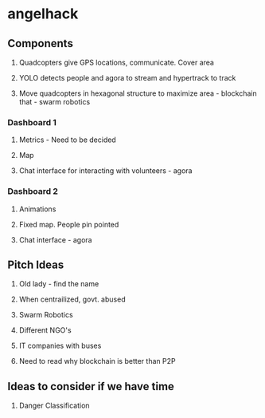 # angelhack



## Components

1. Quadcopters give GPS locations, communicate. Cover area

2. YOLO detects people and agora to stream and hypertrack to track

3. Move quadcopters in hexagonal structure to maximize area - blockchain that - swarm robotics



### Dashboard 1

1. Metrics - Need to be decided

2. Map

3. Chat interface for interacting with volunteers - agora



### Dashboard 2

1. Animations

2. Fixed map. People pin pointed

3. Chat interface - agora



## Pitch Ideas

1. Old lady - find the name

2. When centrailized, govt. abused

3. Swarm Robotics

4. Different NGO's

5. IT companies with buses

6. Need to read why blockchain is better than P2P



## Ideas to consider if we have time

1. Danger Classification



